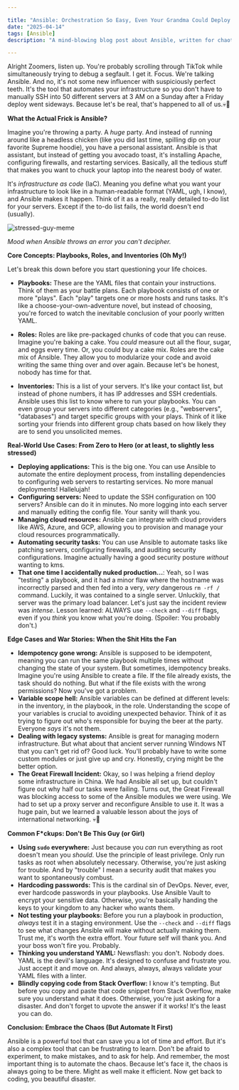 ```yaml
---

title: "Ansible: Orchestration So Easy, Even Your Grandma Could Deploy a Kubernetes Cluster (Probably Not Tho)"
date: "2025-04-14"
tags: [Ansible]
description: "A mind-blowing blog post about Ansible, written for chaotic Gen Z engineers. Warning: May contain traces of YAML, sanity loss, and existential dread."

---
```


Alright Zoomers, listen up. You're probably scrolling through TikTok while simultaneously trying to debug a segfault. I get it. Focus. We're talking Ansible. And no, it's not some new influencer with suspiciously perfect teeth. It's the tool that automates your infrastructure so you don't have to manually SSH into 50 different servers at 3 AM on a Sunday after a Friday deploy went sideways. Because let's be real, that's happened to all of us.💀🙏

**What the Actual Frick is Ansible?**

Imagine you're throwing a party. A *huge* party. And instead of running around like a headless chicken (like you did last time, spilling dip on your favorite Supreme hoodie), you have a personal assistant. Ansible is that assistant, but instead of getting you avocado toast, it's installing Apache, configuring firewalls, and restarting services. Basically, all the tedious stuff that makes you want to chuck your laptop into the nearest body of water.

It's *infrastructure as code* (IaC). Meaning you define what you want your infrastructure to look like in a human-readable format (YAML, ugh, I know), and Ansible makes it happen. Think of it as a really, really detailed to-do list for your servers. Except if the to-do list fails, the world doesn't end (usually).

![stressed-guy-meme](https://i.kym-cdn.com/photos/images/newsfeed/001/945/836/70a.png)

*Mood when Ansible throws an error you can't decipher.*

**Core Concepts: Playbooks, Roles, and Inventories (Oh My!)**

Let's break this down before you start questioning your life choices.

*   **Playbooks:** These are the YAML files that contain your instructions. Think of them as your battle plans. Each playbook consists of one or more "plays". Each "play" targets one or more hosts and runs tasks. It's like a choose-your-own-adventure novel, but instead of choosing, you're forced to watch the inevitable conclusion of your poorly written YAML.

*   **Roles:** Roles are like pre-packaged chunks of code that you can reuse. Imagine you're baking a cake. You *could* measure out all the flour, sugar, and eggs every time. Or, you could buy a cake mix. Roles are the cake mix of Ansible. They allow you to modularize your code and avoid writing the same thing over and over again. Because let's be honest, nobody has time for that.

*   **Inventories:** This is a list of your servers. It's like your contact list, but instead of phone numbers, it has IP addresses and SSH credentials. Ansible uses this list to know where to run your playbooks. You can even group your servers into different categories (e.g., "webservers", "databases") and target specific groups with your plays. Think of it like sorting your friends into different group chats based on how likely they are to send you unsolicited memes.

**Real-World Use Cases: From Zero to Hero (or at least, to slightly less stressed)**

*   **Deploying applications:** This is the big one. You can use Ansible to automate the entire deployment process, from installing dependencies to configuring web servers to restarting services. No more manual deployments! Hallelujah!
*   **Configuring servers:** Need to update the SSH configuration on 100 servers? Ansible can do it in minutes. No more logging into each server and manually editing the config file. Your sanity will thank you.
*   **Managing cloud resources:** Ansible can integrate with cloud providers like AWS, Azure, and GCP, allowing you to provision and manage your cloud resources programmatically.
*   **Automating security tasks:** You can use Ansible to automate tasks like patching servers, configuring firewalls, and auditing security configurations. Imagine actually having a good security posture *without* wanting to kms.
*   **That one time I accidentally nuked production...**: Yeah, so I was "testing" a playbook, and it had a minor flaw where the hostname was incorrectly parsed and then fed into a very, *very* dangerous `rm -rf /` command. Luckily, it was contained to a single server. Unluckily, that server was the primary load balancer. Let's just say the incident review was *intense*. Lesson learned: ALWAYS use `--check` and `--diff` flags, even if you *think* you know what you're doing. (Spoiler: You probably don't.)

**Edge Cases and War Stories: When the Shit Hits the Fan**

*   **Idempotency gone wrong:** Ansible is supposed to be idempotent, meaning you can run the same playbook multiple times without changing the state of your system. But sometimes, idempotency breaks. Imagine you're using Ansible to create a file. If the file already exists, the task should do nothing. But what if the file exists with the wrong permissions? Now you've got a problem.
*   **Variable scope hell:** Ansible variables can be defined at different levels: in the inventory, in the playbook, in the role. Understanding the scope of your variables is crucial to avoiding unexpected behavior. Think of it as trying to figure out who's responsible for buying the beer at the party. Everyone *says* it's not them.
*   **Dealing with legacy systems:** Ansible is great for managing modern infrastructure. But what about that ancient server running Windows NT that you can't get rid of? Good luck. You'll probably have to write some custom modules or just give up and cry. Honestly, crying might be the better option.
*   **The Great Firewall Incident:** Okay, so I was helping a friend deploy some infrastructure in China. We had Ansible all set up, but couldn't figure out why half our tasks were failing. Turns out, the Great Firewall was blocking access to some of the Ansible modules we were using. We had to set up a proxy server and reconfigure Ansible to use it. It was a huge pain, but we learned a valuable lesson about the joys of international networking. 💀🙏

**Common F\*ckups: Don't Be This Guy (or Girl)**

*   **Using `sudo` everywhere:** Just because you *can* run everything as root doesn't mean you *should*. Use the principle of least privilege. Only run tasks as root when absolutely necessary. Otherwise, you're just asking for trouble. And by "trouble" I mean a security audit that makes you want to spontaneously combust.
*   **Hardcoding passwords:** This is the cardinal sin of DevOps. Never, ever, ever hardcode passwords in your playbooks. Use Ansible Vault to encrypt your sensitive data. Otherwise, you're basically handing the keys to your kingdom to any hacker who wants them.
*   **Not testing your playbooks:** Before you run a playbook in production, *always* test it in a staging environment. Use the `--check` and `--diff` flags to see what changes Ansible will make without actually making them. Trust me, it's worth the extra effort. Your future self will thank you. And your boss won't fire you. Probably.
*   **Thinking you understand YAML:** Newsflash: you don't. Nobody does. YAML is the devil's language. It's designed to confuse and frustrate you. Just accept it and move on. And always, always, always validate your YAML files with a linter.
*   **Blindly copying code from Stack Overflow:** I know it's tempting. But before you copy and paste that code snippet from Stack Overflow, make sure you understand what it does. Otherwise, you're just asking for a disaster. And don't forget to upvote the answer if it works! It's the least you can do.

**Conclusion: Embrace the Chaos (But Automate It First)**

Ansible is a powerful tool that can save you a lot of time and effort. But it's also a complex tool that can be frustrating to learn. Don't be afraid to experiment, to make mistakes, and to ask for help. And remember, the most important thing is to automate the chaos. Because let's face it, the chaos is always going to be there. Might as well make it efficient. Now get back to coding, you beautiful disaster.
